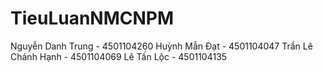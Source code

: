 # TieuLuanNMCNPM

Nguyễn Danh Trung - 4501104260
Huỳnh Mẫn Đạt - 4501104047
Trần Lê Chánh Hạnh	- 4501104069
Lê Tấn Lộc - 4501104135
